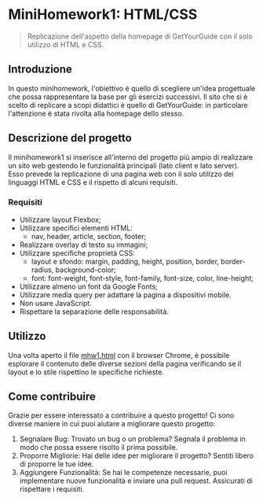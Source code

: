 # MiniHomework1: HTML/CSS
> Replicazione dell'aspetto della homepage di GetYourGuide con il solo utilizzo di HTML e CSS.

## Introduzione
In questo minihomework, l'obiettivo è quello di scegliere un'idea progettuale che possa rappresentare la base per gli esercizi successivi.
Il sito che si è scelto di replicare a scopi didattici è quello di GetYourGuide: in particolare l'attenzione è stata rivolta alla homepage dello stesso.

## Descrizione del progetto
Il minihomework1 si inserisce all'interno del progetto più ampio di realizzare un sito web gestendo le funzionalità principali (lato client e lato server).
Esso prevede la replicazione di una pagina web con il solo utilizzo dei linguaggi HTML e CSS e il rispetto di alcuni requisiti.

### Requisiti

* Utilizzare layout Flexbox;
* Utilizzare specifici elementi HTML:
    - nav, header, article, section, footer;
* Realizzare overlay di testo su immagini;
* Utilizzare specifiche proprietà CSS:
    - layout e sfondo: margin, padding, height, position, border, border-radius, background-color;
    - font: font-weight, font-style, font-family, font-size, color, line-height;
* Utilizzare almeno un font da Google Fonts;
* Utilizzare media query per adattare la pagina a dispositivi mobile.
* Non usare JavaScript.
* Rispettare la separazione delle responsabilità.

## Utilizzo
Una volta aperto il file [mhw1.html](mhw1.html) con il browser Chrome, è possibile esplorare il contenuto delle diverse sezioni della pagina verificando se il layout e lo stile rispettino le specifiche richieste.

## Come contribuire
Grazie per essere interessato a contribuire a questo progetto! Ci sono diverse maniere in cui puoi aiutare a migliorare questo progetto:

1. Segnalare Bug: Trovato un bug o un problema? Segnala il problema  in modo che possa essere risolto il prima possibile.
2. Proporre Migliorie: Hai delle idee per migliorare il progetto? Sentiti libero di proporre le tue idee.
3. Aggiungere Funzionalità: Se hai le competenze necessarie, puoi implementare nuove funzionalità e inviare una pull request. Assicurati di rispettare i requisiti.

